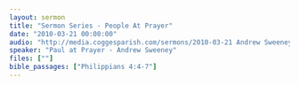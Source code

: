 ```yaml
---
layout: sermon
title: "Sermon Series - People At Prayer"
date: "2010-03-21 00:00:00"
audio: "http://media.coggesparish.com/sermons/2010-03-21 Andrew Sweeney.mp3"
speaker: "Paul at Prayer - Andrew Sweeney"
files: [""]
bible_passages: ["Philippians 4:4-7"]
---
```

